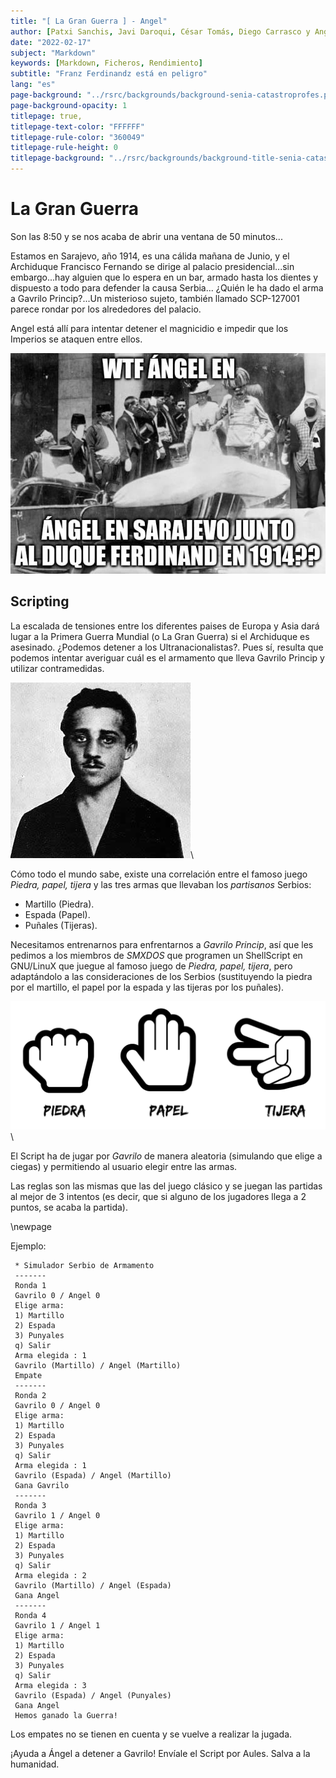 ```yaml
---
title: "[ La Gran Guerra ] - Angel"
author: [Patxi Sanchis, Javi Daroqui, César Tomás, Diego Carrasco y Angel Berlanas]
date: "2022-02-17"
subject: "Markdown"
keywords: [Markdown, Ficheros, Rendimiento]
subtitle: "Franz Ferdinandz está en peligro"
lang: "es"
page-background: "../rsrc/backgrounds/background-senia-catastroprofes.pdf"
page-background-opacity: 1
titlepage: true,
titlepage-text-color: "FFFFFF"
titlepage-rule-color: "360049"
titlepage-rule-height: 0
titlepage-background: "../rsrc/backgrounds/background-title-senia-catastroprofes.pdf"
---
```


# La Gran Guerra

Son las 8:50 y se nos acaba de abrir una ventana de 50 minutos...

Estamos en Sarajevo, año 1914, es una cálida mañana de Junio, y el Archiduque Francisco Fernando se dirige al palacio presidencial...sin embargo...hay alguien que lo espera en un bar, armado hasta los dientes y dispuesto a todo para defender la causa Serbia... ¿Quién le ha dado el arma  a Gavrilo Princip?...Un misterioso sujeto, también llamado SCP-127001 parece rondar por los alrededores del palacio.

Angel está allí para intentar detener el magnicidio e impedir que los Imperios se ataquen entre ellos.

![Angel](imgs/angel.jpg)

## Scripting

La escalada de tensiones entre los diferentes paises de Europa y Asia dará lugar a la Primera Guerra Mundial (o La Gran Guerra) si el Archiduque es asesinado. ¿Podemos detener a los Ultranacionalistas?. Pues sí, resulta que podemos intentar averiguar cuál es el armamento que lleva Gavrilo Princip y utilizar contramedidas.


![Gavrilo](imgs/Gavrilloprincip.jpg)\

Cómo todo el mundo sabe, existe una correlación entre el famoso juego *Piedra, papel, tijera* y las tres armas que llevaban los *partisanos* Serbios:

- Martillo (Piedra).
- Espada (Papel).
- Puñales (Tijeras).

Necesitamos entrenarnos para enfrentarnos a *Gavrilo Princip*, así que les pedimos a los miembros de *SMXDOS* que programen un ShellScript en GNU/LinuX que juegue al famoso juego de *Piedra, papel, tijera*, pero adaptándolo a las consideraciones de los Serbios (sustituyendo la piedra por el martillo, el papel por la espada y las tijeras por los puñales).

![Piedra, papel y tijera](imgs/piedrapapeltijera.png)\


El Script ha de jugar por *Gavrilo* de manera aleatoria (simulando que elige a ciegas) y permitiendo al usuario elegir entre las armas.

Las reglas son las mismas que las del juego clásico y se juegan las partidas al mejor de 3 intentos  (es decir, que si alguno de los jugadores llega a 2 puntos, se acaba la partida).

\newpage 

Ejemplo:
```shell
 * Simulador Serbio de Armamento
 -------
 Ronda 1
 Gavrilo 0 / Angel 0
 Elige arma:
 1) Martillo
 2) Espada
 3) Punyales
 q) Salir
 Arma elegida : 1
 Gavrilo (Martillo) / Angel (Martillo)
 Empate
 -------
 Ronda 2
 Gavrilo 0 / Angel 0
 Elige arma:
 1) Martillo
 2) Espada
 3) Punyales
 q) Salir
 Arma elegida : 1
 Gavrilo (Espada) / Angel (Martillo)
 Gana Gavrilo
 -------
 Ronda 3
 Gavrilo 1 / Angel 0
 Elige arma:
 1) Martillo
 2) Espada
 3) Punyales
 q) Salir
 Arma elegida : 2
 Gavrilo (Martillo) / Angel (Espada)
 Gana Angel
 -------
 Ronda 4
 Gavrilo 1 / Angel 1
 Elige arma:
 1) Martillo
 2) Espada
 3) Punyales
 q) Salir
 Arma elegida : 3
 Gavrilo (Espada) / Angel (Punyales)
 Gana Angel
 Hemos ganado la Guerra!
```


Los empates no se tienen en cuenta y se vuelve a realizar la jugada.

¡Ayuda a Ángel a detener a Gavrilo! Envíale el Script por Aules. Salva a la humanidad.

